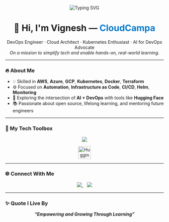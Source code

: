 <p align="center">
  <img src="https://readme-typing-svg.herokuapp.com?font=Fira+Code&size=24&pause=1000&color=FF0000&width=700&lines=Welcome+to+Vignesh's+GitHub+Profile!;Empowering+Cloud%2C+DevOps%2C+Kubernetes+Learners!;Let's+Simplify+Tech+Together+🚀" alt="Typing SVG" />
</p>

<h1 align="center">👋 Hi, I'm Vignesh — <span style="color:#007ACC">CloudCampa</span></h1>

<p align="center">
  DevOps Engineer · Cloud Architect · Kubernetes Enthusiast · AI for DevOps Advocate<br>
  <em>On a mission to simplify tech and enable hands-on, real-world learning.</em>
</p>

---

### 🔥 About Me

- 💡 Skilled in **AWS**, **Azure**, **GCP**, **Kubernetes**, **Docker**, **Terraform**
- ⚙️ Focused on **Automation**, **Infrastructure as Code**, **CI/CD**, **Helm**, **Monitoring**
- 🤖 Exploring the intersection of **AI + DevOps** with tools like **Hugging Face**
- 📚 Passionate about open source, lifelong learning, and mentoring future engineers

---

### 🧰 My Tech Toolbox

<p align="center">
  <img src="https://skillicons.dev/icons?i=aws,azure,gcp,kubernetes,docker,terraform,ansible,githubactions,linux,python,prometheus,grafana" />
</p>

<p align="center">
  <img src="https://huggingface.co/front/assets/huggingface_logo-noborder.svg" alt="Hugging Face" height="40" />
</p>

---

### 🌐 Connect With Me

<p align="center">
  <a href="https://youtube.com/@cloudcampa">
    <img src="https://img.shields.io/badge/YouTube-CloudCampa-red?style=flat-square&logo=youtube&logoColor=white" />
  </a>
  &nbsp;&nbsp;
  <a href="https://www.instagram.com/_cloudcampa_">
    <img src="https://img.shields.io/badge/Instagram-_cloudcampa_-purple?style=flat-square&logo=instagram&logoColor=white" />
  </a>
</p>

---

### ✨ Quote I Live By

<p align="center">
  <em><strong>“Empowering and Growing Through Learning”</strong></em>
</p>
